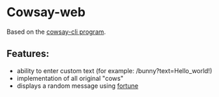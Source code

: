 # Cowsay-web

Based on the [cowsay-cli program](https://en.wikipedia.org/wiki/Cowsay).

## Features:

- ability to enter custom text (for example: /bunny?text=Hello_world!)
- implementation of all original "cows"
- displays a random message using [fortune](https://en.wikipedia.org/wiki/Fortune_(Unix))
